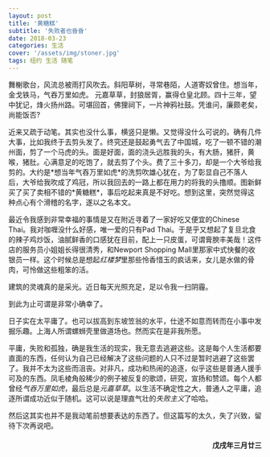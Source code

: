 ```yaml
---
layout: post
title: '黄糖糕'
subtitle: '失败者也昏昏'
date: 2018-03-23
categories: 生活 
cover: '/assets/img/stoner.jpg'
tags: 纽约 生活 随笔 
---
```

<p class='quote'>
舞榭歌台，风流总被雨打风吹去。斜阳草树，寻常巷陌，人道寄奴曾住。想当年，金戈铁马，气吞万里如虎。 元嘉草草，封狼居胥，赢得仓皇北顾。四十三年，望中犹记，烽火扬州路。可堪回首，佛狸祠下，一片神鸦社鼓。凭谁问，廉颇老矣，尚能饭否?
</p>
近来又疏于动笔。其实也没什么事，横竖只是懒。又觉得没什么可说的。确有几件大事，比如我终于去剪头发了。终究还是鼓起勇气去了中国城，吃了一顿不错的潮州面，剪了一个马虎的头。面是好面，面的浇头远胜我的头，有大肠，猪肝，黄喉，猪肚。心满意足的吃饱了，就去剪了个头。费了三十多刀，却是一个大爷给我剪的。大约是*想当年气吞万里如虎*的洗剪吹雄心犹在，为了彰显自己不落人后，大爷给我吹成了鸡冠，所以我回去的一路上都在用力的将我的头撸顺。图新鲜买了买了卖相不错的*黄糖糕*，事后吃起来真是不好吃。想到这里，突然觉得这种点心有个滑稽的名字，遂以之名本文。

最近令我感到非常幸福的事情是又在附近寻着了一家好吃又便宜的Chinese Thai。我对咖喱没什么好感，唯一爱的只有Pad Thai。于是乎又想起了复旦北食的辣子鸡炒饭，油腻鲜香的口感犹在目前，配上一只皮蛋，可谓膏腴丰美哉！这件店的服务员小姐姐长得很清秀，和Newport Shopping Mall里那家中式快餐的收银员一样。这个时候总是想起*红楼梦*里那些怜香惜玉的疯话来，女儿是水做的骨肉，可怜做这些粗笨的活。

建筑的灵魂真的是采光。近日每天光照充足，足以令我一扫阴霾。

到此为止可谓是非常小确幸了。

日子实在太平庸了。也可以拔高到东坡笠翁的水平，仕途不如意而转而在小事中发掘乐趣。上海人所谓螺蛳壳里做道场也。然而实在是非我所愿。

平庸，失败和孤独，确是我生活的现实，我无意去逃避这些。这是每个人生活都要直面的东西，任何认为自己已经解决了这些问题的人只不过是暂时逃避了这些罢了。我并不太为这些而沮丧。对非凡，成功和热闹的追逐，似乎这些是普通人援手可及的东西。凤毛棱角般稀少的例子被反复的歌颂，研究，宣扬和赞颂。每个人都曾经*气吞万里如虎*，最后总是*元嘉草草*。以生活不确定性之大，普通人之平庸，追逐所谓成功近似于随机。这可以说是理直气壮的*失败主义*了哈哈。

然后这其实也并不是我动笔前想要表达的东西了。但这篇写的太久，失了兴致，留待下次再说吧。
<h4 style='text-align:right'>戊戌年三月廿三</h4>

